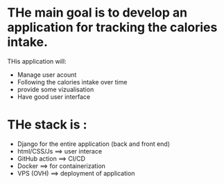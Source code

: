 # THe main goal is to develop an application for tracking the calories intake. 

THis application will:
- Manage user acount
- Following the calories intake over time
- provide some vizualisation
- Have good user interface

# THe stack is :
- Django for the entire application (back and front end)
- html/CSS/Js ==> user interace
- GitHub action ==> CI/CD
- Docker ==> for containerization
- VPS (OVH) ==> deployment of application

